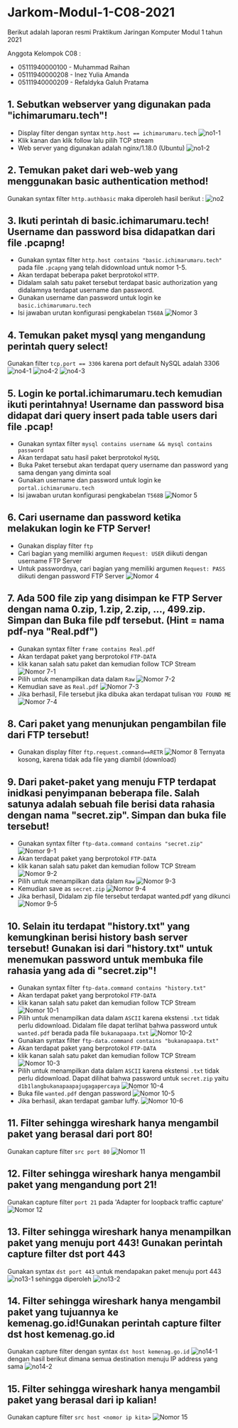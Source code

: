 # Jarkom-Modul-1-C08-2021

Berikut adalah laporan resmi Praktikum Jaringan Komputer Modul 1 tahun 2021

Anggota Kelompok C08 :
* 05111940000100 - Muhammad Raihan
* 05111940000208 - Inez Yulia Amanda
* 05111940000209 - Refaldyka Galuh Pratama

## 1. Sebutkan webserver yang digunakan pada "ichimarumaru.tech"! 
- Display filter dengan syntax `http.host == ichimarumaru.tech`
![no1-1](assets/no1-1.png)
- Klik kanan dan klik follow lalu pilih TCP stream
- Web server yang digunakan adalah nginx/1.18.0 (Ubuntu)
![no1-2](assets/no1-2.png)

## 2. Temukan paket dari web-web yang menggunakan basic authentication method!
Gunakan syntax filter `http.authbasic` maka diperoleh hasil berikut :
![no2](assets/no2.png)

## 3. Ikuti perintah di basic.ichimarumaru.tech! Username dan password bisa didapatkan dari file .pcapng!
- Gunakan syntax filter `http.host contains "basic.ichimarumaru.tech"` pada file `.pcapng` yang telah didownload untuk nomor 1-5.
- Akan terdapat beberapa paket berprotokol `HTTP`.
- Didalam salah satu paket tersebut terdapat basic authorization yang didalamnya terdapat username dan password.
- Gunakan username dan password untuk login ke `basic.ichimarumaru.tech`
- Isi jawaban urutan konfigurasi pengkabelan `T568A`
![Nomor 3](assets/Nomor%203.png)
## 4. Temukan paket mysql yang mengandung perintah query select!
Gunakan filter `tcp.port == 3306` karena port default NySQL adalah 3306
![no4-1](assets/no4-1.png)
![no4-2](assets/no4-2.png)
![no4-3](assets/no4-3.png)

## 5. Login ke portal.ichimarumaru.tech kemudian ikuti perintahnya! Username dan password bisa didapat dari query insert pada table users dari file .pcap!
- Gunakan syntax filter `mysql contains username && mysql contains password`
- Akan terdapat satu hasil paket berprotokol `MySQL`
- Buka Paket tersebut akan terdapat query username dan password yang sama dengan yang diminta soal
- Gunakan username dan password untuk login ke `portal.ichimarumaru.tech`
- Isi jawaban urutan konfigurasi pengkabelan `T568B`
![Nomor 5](assets/Nomor%205.png)
## 6. Cari username dan password ketika melakukan login ke FTP Server!
- Gunakan display filter `ftp`
- Cari bagian yang memiliki argumen `Request: USER` diikuti dengan username FTP Server
- Untuk passwordnya, cari bagian yang memiliki argumen `Request: PASS` diikuti dengan password FTP Server
![Nomor 4](https://i.imgur.com/4Nym81b.png)

## 7. Ada 500 file zip yang disimpan ke FTP Server dengan nama 0.zip, 1.zip, 2.zip, ..., 499.zip. Simpan dan Buka file pdf tersebut. (Hint = nama pdf-nya "Real.pdf")
- Gunakan syntax filter `frame contains Real.pdf`
- Akan terdapat paket yang berprotokol `FTP-DATA`
- klik kanan salah satu paket dan kemudian follow TCP Stream
![Nomor 7-1](assets/Nomor%207-1.png)
- Pilih untuk menampilkan data dalam `Raw`
![Nomor 7-2](assets/Nomor%207-2.png)
- Kemudian save as `Real.pdf`
![Nomor 7-3](assets/Nomor%207-3.png)
- Jika berhasil, File tersebut jika dibuka akan terdapat tulisan `YOU FOUND ME`
![Nomor 7-4](assets/Nomor%207-4.png)
## 8. Cari paket yang menunjukan pengambilan file dari FTP tersebut!
- Gunakan display filter `ftp.request.command==RETR`
![Nomor 8](https://i.imgur.com/cseYOBk.png)
Ternyata kosong, karena tidak ada file yang diambil (download)

## 9. Dari paket-paket yang menuju FTP terdapat inidkasi penyimpanan beberapa file. Salah satunya adalah sebuah file berisi data rahasia dengan nama "secret.zip". Simpan dan buka file tersebut!
- Gunakan syntax filter `ftp-data.command contains "secret.zip"`
![Nomor 9-1](assets/Nomor%209-1.png)
- Akan terdapat paket yang berprotokol `FTP-DATA`
- klik kanan salah satu paket dan kemudian follow TCP Stream
![Nomor 9-2](assets/Nomor%209-2.png)
- Pilih untuk menampilkan data dalam `Raw`
![Nomor 9-3](assets/Nomor%209-3.png)
- Kemudian save as `secret.zip`
![Nomor 9-4](assets/Nomor%209-4.png)
- Jika berhasil, Didalam zip file tersebut terdapat wanted.pdf yang dikunci
![Nomor 9-5](assets/Nomor%209-5.png)

## 10. Selain itu terdapat "history.txt" yang kemungkinan berisi history bash server tersebut! Gunakan isi dari "history.txt" untuk menemukan password untuk membuka file rahasia yang ada di "secret.zip"!
- Gunakan syntax filter `ftp-data.command contains "history.txt"`
- Akan terdapat paket yang berprotokol `FTP-DATA`
- klik kanan salah satu paket dan kemudian follow TCP Stream
![Nomor 10-1](assets/Nomor%2010-1.png)
- Pilih untuk menampilkan data dalam `ASCII` karena ekstensi `.txt` tidak perlu didownload. Didalam file dapat terlihat bahwa password untuk `wanted.pdf` berada pada file `bukanapaapa.txt`
![Nomor 10-2](assets/Nomor%2010-2.png)
- Gunakan syntax filter `ftp-data.command contains "bukanapaapa.txt"`
- Akan terdapat paket yang berprotokol `FTP-DATA`
- klik kanan salah satu paket dan kemudian follow TCP Stream
![Nomor 10-3](assets/Nomor%2010-3.png)
- Pilih untuk menampilkan data dalam `ASCII` karena ekstensi `.txt` tidak perlu didownload. Dapat dilihat bahwa password untuk `secret.zip` yaitu `d1b1langbukanapaapajugagapercaya`
![Nomor 10-4](assets/Nomor%2010-4.png)
- Buka file `wanted.pdf` dengan password
![Nomor 10-5](assets/Nomor%2010-5.png)
- Jika berhasil, akan terdapat gambar luffy.
![Nomor 10-6](assets/Nomor%2010-6.png)
## 11. Filter sehingga wireshark hanya mengambil paket yang berasal dari port 80! 
Gunakan capture filter `src port 80`
![Nomor 11](https://i.imgur.com/fU4GTca.png)

## 12. Filter sehingga wireshark hanya mengambil paket yang mengandung port 21!
Gunakan capture filter `port 21` pada 'Adapter for loopback traffic capture'
![Nomor 12](https://i.imgur.com/KcWFR9F.png)

## 13. Filter sehingga wireshark hanya menampilkan paket yang menuju port 443! Gunakan perintah capture filter dst port 443
Gunakan syntax `dst port 443` untuk mendapakan paket menuju port 443
![no13-1](assets/no13-1.png)
sehingga diperoleh
![no13-2](assets/no13-2.png)

## 14. Filter sehingga wireshark hanya mengambil paket yang tujuannya ke kemenag.go.id!Gunakan perintah capture filter dst host kemenag.go.id
Gunakan capture filter dengan syntax `dst host kemenag.go.id`
![no14-1](assets/no14-1.png)
dengan hasil berikut dimana semua destination menuju IP address yang sama
![no14-2](assets/no14-2.png)

## 15. Filter sehingga wireshark hanya mengambil paket yang berasal dari ip kalian!
Gunakan capture filter `src host <nomor ip kita>`
![Nomor 15](https://i.imgur.com/4GnlZvD.png)
